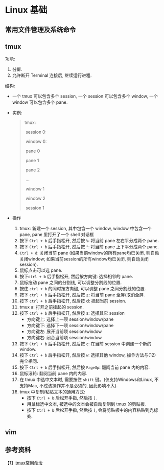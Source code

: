 # Linux 基础

## 常用文件管理及系统命令

## tmux

功能: 

1.   分屏.
2.   允许断开 Terminal 连接后, 继续运行进程.

结构: 

*   一个 tmux 可以包含多个 session, 一个 session 可以包含多个 window, 一个 window 可以包含多个 pane.

*   实例:

    >   tmux: 
    >
    >   ​	session 0:
    >
    >   ​		window 0:
    >
    >   ​			pane 0
    >
    >   ​			pane 1
    >
    >   ​			pane 2
    >
    >   ​			...
    >
    >   ​		window 1
    >
    >   ​		window 2
    >
    >   ​	session 1

*   操作

    1.   tmux: 新建一个 session, 其中包含一个 window, window 中包含一个 pane, pane 里打开了一个 shell 对话框
    2.   按下 `Ctrl + b` 后手指松开, 然后按 `%`: 将当前 pane 左右平分成两个 pane.
    3.   按下 `Ctrl + b` 后手指松开, 然后按 `"`: 将当前 pane 上下平分成两个 pane.
    4.   `Ctrl + d`: 关闭当前 pane (如果当前window的所有pane均已关闭, 则自动关闭window; 如果当前session的所有window均已关闭, 则自动关闭session).
    5.   鼠标点击可以选 pane.
    6.   按下`ctrl + b` 后手指松开, 然后按方向键: 选择相邻的 pane.
    7.   鼠标拖动 pane 之间的分割线, 可以调整分割线的位置.
    8.   按住 `ctrl + b` 的同时按方向键, 可以调整 pane 之间分割线的位置.
    9.   按下 `ctrl + b` 后手指松开, 然后按 z: 将当前 pane 全屏/取消全屏.
    10.   按下 `ctrl + b` 后手指松开, 然后按 d: 挂起当前 session.
    11.   tmux a: 打开之前挂起的 session.
    12.   按下 `ctrl + b` 后手指松开, 然后按 s: 选择其它 session
          *    方向键上: 选择上一项 session/window/pane
          *    方向键下: 选择下一项 session/window/pane
          *    方向键左: 展开当前项 session/window
          *    方向键右: 闭合当前项 session/window
    13.   按下 `Ctrl + b` 后手指松开, 然后按 `c`: 在当前 session 中创建一个新的 window.
    14.   按下 `Ctrl + b` 后手指松开, 然后按 `w`: 选择其他 window, 操作方法与(12) 完全相同.
    15.   按下 `Ctrl + b` 后手指松开, 然后按 `PageUp`: 翻阅当前 pane 内的内容.
    16.   鼠标滚轮: 翻阅当前 pane 内的内容.
    17.   在 tmux 中选中文本时, 需要按住 `shift` 键。(仅支持Windows和Linux, 不支持Mac, 不过该操作并不是必须的, 因此影响不大).
    18.   tmux 中复制/粘贴文本的通用方式: 
          *   按下 `Ctrl + b` 后松开手指, 然后按 `[`.
          *   用鼠标选中文本, 被选中的文本会被自动复制到 tmux 的剪贴板.
          *   按下 `Ctrl + b` 后松开手指, 然后按 `]`, 会将剪贴板中的内容粘贴到光标处.



## vim



## 参考资料

【1】[tmux常用命令](https://www.cnblogs.com/lizhang4/p/7325086.html)

